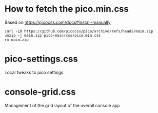 # How to fetch the pico.min.css
Based on https://picocss.com/docs#install-manually
```
curl -LO https://github.com/picocss/pico/archive/refs/heads/main.zip
unzip -j main.zip pico-main/css/pico.min.css
rm main.zip
```

# pico-settings.css
Local tweaks to pico settings

# console-grid.css
Management of the grid layout of the overall console app
